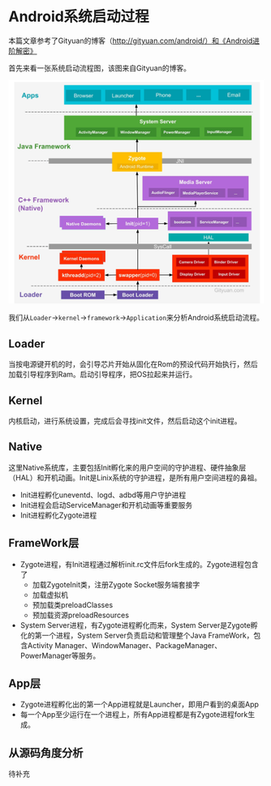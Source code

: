 # Android系统启动过程

本篇文章参考了Gityuan的博客（http://gityuan.com/android/）和《Android进阶解密》


首先来看一张系统启动流程图，该图来自Gityuan的博客。

![android-boot](img/android-boot.jpg)

我们从`Loader`->`kernel`->`framework`->`Application`来分析Android系统启动流程。

## Loader
当按电源键开机的时，会引导芯片开始从固化在Rom的预设代码开始执行，然后加载引导程序到Ram。启动引导程序，把OS拉起来并运行。

## Kernel
内核启动，进行系统设置，完成后会寻找init文件，然后启动这个init进程。

## Native
这里Native系统库，主要包括Init孵化来的用户空间的守护进程、硬件抽象层（HAL）和开机动画。Init是Linix系统的守护进程，是所有用户空间进程的鼻祖。
- Init进程孵化uneventd、logd、adbd等用户守护进程
- Init进程会启动ServiceManager和开机动画等重要服务
- Init进程孵化Zygote进程

## FrameWork层
- Zygote进程，有Init进程通过解析init.rc文件后fork生成的。Zygote进程包含了
	- 加载ZygoteInit类，注册Zygote Socket服务端套接字
	- 加载虚拟机
	- 预加载类preloadClasses
	- 预加载资源preloadResources
- System Server进程，有Zygote进程孵化而来，System Server是Zygote孵化的第一个进程，System Server负责启动和管理整个Java FrameWork，包含Activity Manager、WindowManager、PackageManager、PowerManager等服务。

## App层

- Zygote进程孵化出的第一个App进程就是Launcher，即用户看到的桌面App
- 每一个App至少运行在一个进程上，所有App进程都是有Zygote进程fork生成。

## 从源码角度分析

待补充
